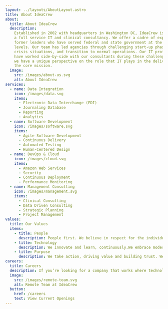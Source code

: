 ```yaml
---
layout: ../layouts/AboutLayout.astro
title: About IdeaCrew
about:
  title: About IdeaCrew
  description:
    Established in 2002 with headquarters in Washington DC, IdeaCrew is
    a full service IT and clinical consultancy. We offer a cadre of experienced
    former leaders who have served federal and state government at the highest
    levels. Our team has led agencies through challenging start-up phases,
    crisis situations, and transition to normal operations. Our IT professionals
    have worked side-by-side with our consultants during these challenges, and
    we have a unique perspective on the role that IT plays in the delivery of
    the core mission.
  image:
    src: /images/about-us.svg
    alt: About IdeaCrew
services:
  - name: Data Integration
    icon: /images/data.svg
    items:
      - Electronic Data Interchange (EDI)
      - Journaling Database
      - Reporting
      - Analytics
  - name: Software Development
    icon: /images/software.svg
    items:
      - Agile Software Development
      - Continuous Delivery
      - Automated Testing
      - Human-Centered Design
  - name: DevOps & Cloud
    icon: /images/cloud.svg
    items:
      - Amazon Web Services
      - Security
      - Continuous Deployment
      - Performance Monitoring
  - name: Management Consulting
    icon: /images/management.svg
    items:
      - Clinical Consulting
      - Data Driven Consulting
      - Strategic Planning
      - Project Management
values:
  title: Our Values
  items:
    - title: People
      description: People first. We believe in respect for the individual. We value inclusion and diversity to foster an open and collaborative work environment that is customer focused.
    - title: Technology
      description: We innovate and learn, continuously.We embrace modern technologies and architectures that advance business objectives and customer experience.
    - title: Purpose
      description: We take action, driving value and building trust. We have the character to solve problems and deliver results, efficiently, by hiring and working with the best people... and technology.
careers:
  title: Careers
  description: If you’re looking for a company that works where technology touches people’s lives… a company that regularly turns “that’s impossible” into “Got it – what’s next?”… a company that rewards performance with generous pay, health insurance and other employee benefits… IdeaCrew may be right for you. We’re smart, talented, solutions oriented, diverse, forward thinking and fun. As a member of our crew you will have the opportunity to work closely with like-minded professionals in a fast-paced, engaging, professional environment.
  image:
    src: /images/remote-team.svg
    alt: Remote Team at IdeaCrew
  button:
    href: /careers
    text: View Current Openings
---
```

